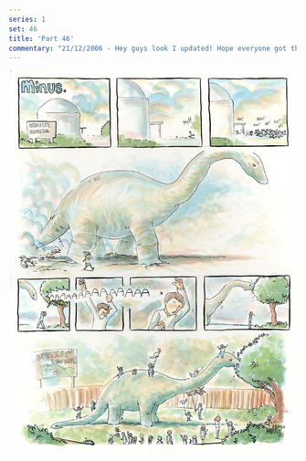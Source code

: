 ```yaml
---
series: 1
set: 46
title: 'Part 46'
commentary: "21/12/2006 - Hey guys look I updated! Hope everyone got their prints by now. So I started working on the 2007 comic revue a few weeks ago. Except all of the short story ideas I had have become long. So instead of being around 150 pages or so, it'll be around 1000. Probably not. <a href=\"https://web.archive.org/web/20060821070712/http://www.moderntales.com:80/comics/teachingbabyparanoia.php\" target=\"_blank\">Anyways here is the comic I am linking to this week!</a> It is about history. Apparently there are animal saints.  </a>"
---
```


![](../../../../assets/minus/part-46/minus46.jpg)